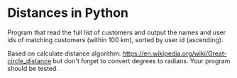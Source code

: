 # Distances in Python

Program that read the full list of customers and output the names and user ids of matching customers (within 100 km), sorted by user id (ascending).

Based on calculate distance algorithm: https://en.wikipedia.org/wiki/Great-circle_distance but don't forget to convert degrees to radians. Your program should be tested.
